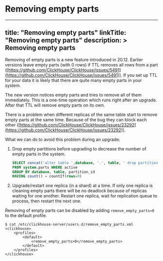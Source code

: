 # Removing empty parts
---
title: "Removing empty parts"
linkTitle: "Removing empty parts"
description: >
    Removing empty parts
---
Removing of empty parts is a new feature introduced in 20.12.
Earlier versions leave empty parts (with 0 rows) if TTL removes all rows from a part ([https://github.com/ClickHouse/ClickHouse/issues/5491](https://github.com/ClickHouse/ClickHouse/issues/5491)).
If you set up TTL for your data it is likely that there are quite many empty parts in your system.

The new version notices empty parts and tries to remove all of them immediately.
This is a one-time operation which runs right after an upgrade.
After that TTL will remove empty parts on its own.

There is a problem when different replicas of the same table start to remove empty parts at the same time. Because of the bug they can block each other ([https://github.com/ClickHouse/ClickHouse/issues/23292](https://github.com/ClickHouse/ClickHouse/issues/23292)).

What we can do to avoid this problem during an upgrade:

1) Drop empty partitions before upgrading to decrease the number of empty parts in the system.

    ```sql
    SELECT concat('alter table ',database, '.', table, ' drop partition id ''', partition_id, ''';')
    FROM system.parts WHERE active
    GROUP BY database, table, partition_id
    HAVING count() = countIf(rows=0)
    ```

2) Upgrade/restart one replica (in a shard) at a time.
If only one replica is cleaning empty parts there will be no deadlock because of replicas waiting for one another.
Restart one replica, wait for replication queue to process, then restart the next one.

Removing of empty parts can be disabled by adding `remove_empty_parts=0` to the default profile.

```markup
$ cat /etc/clickhouse-server/users.d/remove_empty_parts.xml
<clickhouse>
    <profiles>
        <default>
            <remove_empty_parts>0</remove_empty_parts>
        </default>
    </profiles>
</clickhouse>
```
